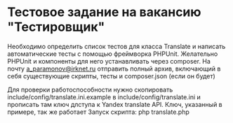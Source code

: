 # Тестовое задание на вакансию "Тестировщик"

Необходимо определить список тестов для класса Translate и написать автоматические тесты с помощью фреймворка PHPUnit.
Желательно PHPUnit и компоненты для него устанавливать через composer. На почту a_paramonov@irknet.ru отправить полный архив, включающий в себя существующие скрипты, тесты и composer.json (если он будет)

Для проверки работоспособности нужно скопировать include/config/translate.ini.example в include/config/translate.ini и прописать там ключ длступа к Yandex translate API. Ключ, указанный в примере, так же работает
Запуск скрипта: php translate.php